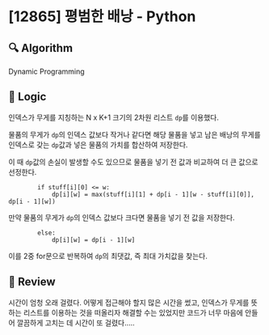 # [12865] 평범한 배낭 - Python

## :mag: Algorithm

Dynamic Programming

## :round_pushpin: Logic

인덱스가 무게를 지칭하는 N x K+1 크기의 2차원 리스트 ```dp```를 이용했다.

물품의 무게가 ```dp```의 인덱스 값보다 작거나 같다면 해당 물품을 넣고 남은 
배낭의 무게를 인덱스로 갖는 ```dp```값과 넣은 물품의 가치를 합산하여 저장한다.

이 때 ```dp```값의 손실이 발생할 수도 있으므로 물품을 넣기 전 값과 비교하여
더 큰 값으로 선정한다.
```angular2html
        if stuff[i][0] <= w:
            dp[i][w] = max(stuff[i][1] + dp[i - 1][w - stuff[i][0]], dp[i - 1][w])
```
만약 물품의 무게가 ```dp```의 인덱스 값보다 크다면 물품을 넣기 전 값을 저장한다.
```angular2html
        else:
            dp[i][w] = dp[i - 1][w]
```
이를 2중 for문으로 반복하여 ```dp```의 최댓값, 즉 최대 가치값을 찾는다.


## :memo: Review

시간이 엄청 오래 걸렸다. 어떻게 접근해야 할지 많은 시간을 썼고,
인덱스가 무게를 뜻하는 리스트를 이용하는 것을 떠올리자 해결할 수는 있었지만
코드가 너무 마음에 안들어 깔끔하게 고치는 데 시간이 또 걸렸다.....